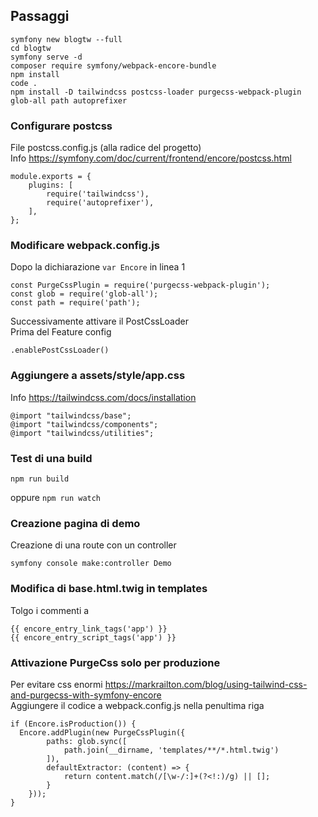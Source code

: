 ## Passaggi
```
symfony new blogtw --full  
cd blogtw  
symfony serve -d  
composer require symfony/webpack-encore-bundle  
npm install  
code .  
npm install -D tailwindcss postcss-loader purgecss-webpack-plugin glob-all path autoprefixer
```

### Configurare postcss
File postcss.config.js (alla radice del progetto)  
Info https://symfony.com/doc/current/frontend/encore/postcss.html
```
module.exports = {
    plugins: [
        require('tailwindcss'),
        require('autoprefixer'),
    ],
};
```
### Modificare webpack.config.js
Dopo la dichiarazione ```var Encore``` in linea 1
```
const PurgeCssPlugin = require('purgecss-webpack-plugin');
const glob = require('glob-all');
const path = require('path');
```
Successivamente attivare il PostCssLoader  
Prima del Feature config
```
.enablePostCssLoader()
```
### Aggiungere a assets/style/app.css
Info https://tailwindcss.com/docs/installation  
```
@import "tailwindcss/base";
@import "tailwindcss/components";
@import "tailwindcss/utilities";
```
### Test di una build
```
npm run build
```
oppure ```npm run watch```
### Creazione pagina di demo
Creazione di una route con un controller
```
symfony console make:controller Demo
```
### Modifica di base.html.twig in templates
Tolgo i commenti a  
```
{{ encore_entry_link_tags('app') }}
{{ encore_entry_script_tags('app') }}
```
### Attivazione PurgeCss solo per produzione
Per evitare css enormi https://markrailton.com/blog/using-tailwind-css-and-purgecss-with-symfony-encore  
Aggiungere il codice a webpack.config.js nella penultima riga
```
if (Encore.isProduction()) {
  Encore.addPlugin(new PurgeCssPlugin({
        paths: glob.sync([
            path.join(__dirname, 'templates/**/*.html.twig')
        ]),
        defaultExtractor: (content) => {
            return content.match(/[\w-/:]+(?<!:)/g) || [];
        }
    }));
}
```